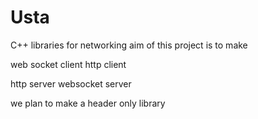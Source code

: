# Usta
C++ libraries for networking 
 aim of this project is to make 

 web socket client
 http client

 http server
 websocket server

 we plan to make a header only library